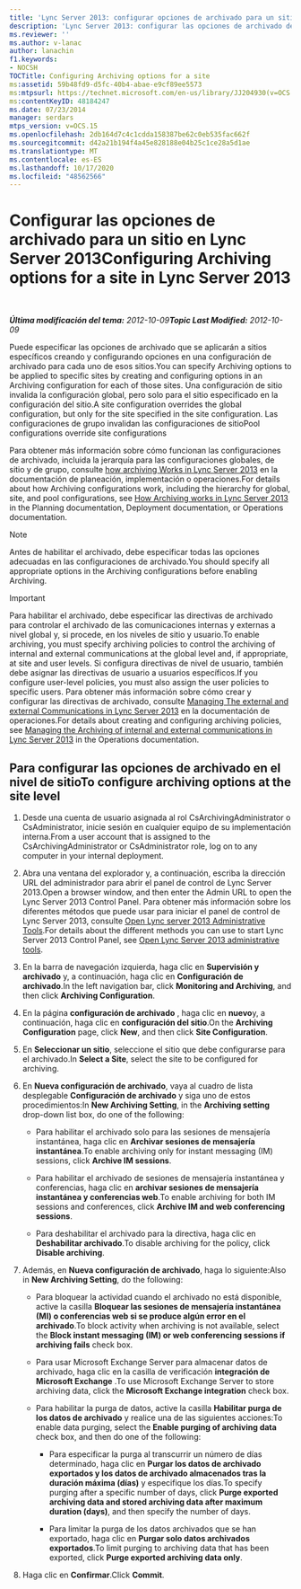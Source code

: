 ```yaml
---
title: 'Lync Server 2013: configurar opciones de archivado para un sitio'
description: 'Lync Server 2013: configurar las opciones de archivado de un sitio.'
ms.reviewer: ''
ms.author: v-lanac
author: lanachin
f1.keywords:
- NOCSH
TOCTitle: Configuring Archiving options for a site
ms:assetid: 59b48fd9-d5fc-40b4-abae-e9cf89ee5573
ms:mtpsurl: https://technet.microsoft.com/en-us/library/JJ204930(v=OCS.15)
ms:contentKeyID: 48184247
ms.date: 07/23/2014
manager: serdars
mtps_version: v=OCS.15
ms.openlocfilehash: 2db164d7c4c1cdda158387be62c0eb535fac662f
ms.sourcegitcommit: d42a21b194f4a45e828188e04b25c1ce28a5d1ae
ms.translationtype: MT
ms.contentlocale: es-ES
ms.lasthandoff: 10/17/2020
ms.locfileid: "48562566"
---
```

# <a name="configuring-archiving-options-for-a-site-in-lync-server-2013"></a><span data-ttu-id="6d698-103">Configurar las opciones de archivado para un sitio en Lync Server 2013</span><span class="sxs-lookup"><span data-stu-id="6d698-103">Configuring Archiving options for a site in Lync Server 2013</span></span>

<div data-xmlns="http://www.w3.org/1999/xhtml">

<div class="topic" data-xmlns="http://www.w3.org/1999/xhtml" data-msxsl="urn:schemas-microsoft-com:xslt" data-cs="https://msdn.microsoft.com/">

<div data-asp="https://msdn2.microsoft.com/asp">



</div>

<div id="mainSection">

<div id="mainBody">

<span> </span>

<span data-ttu-id="6d698-104">_**Última modificación del tema:** 2012-10-09_</span><span class="sxs-lookup"><span data-stu-id="6d698-104">_**Topic Last Modified:** 2012-10-09_</span></span>

<span data-ttu-id="6d698-105">Puede especificar las opciones de archivado que se aplicarán a sitios específicos creando y configurando opciones en una configuración de archivado para cada uno de esos sitios.</span><span class="sxs-lookup"><span data-stu-id="6d698-105">You can specify Archiving options to be applied to specific sites by creating and configuring options in an Archiving configuration for each of those sites.</span></span> <span data-ttu-id="6d698-106">Una configuración de sitio invalida la configuración global, pero solo para el sitio especificado en la configuración del sitio.</span><span class="sxs-lookup"><span data-stu-id="6d698-106">A site configuration overrides the global configuration, but only for the site specified in the site configuration.</span></span> <span data-ttu-id="6d698-107">Las configuraciones de grupo invalidan las configuraciones de sitio</span><span class="sxs-lookup"><span data-stu-id="6d698-107">Pool configurations override site configurations</span></span>

<span data-ttu-id="6d698-108">Para obtener más información sobre cómo funcionan las configuraciones de archivado, incluida la jerarquía para las configuraciones globales, de sitio y de grupo, consulte [how archiving Works in Lync Server 2013](lync-server-2013-how-archiving-works.md) en la documentación de planeación, implementación o operaciones.</span><span class="sxs-lookup"><span data-stu-id="6d698-108">For details about how Archiving configurations work, including the hierarchy for global, site, and pool configurations, see [How Archiving works in Lync Server 2013](lync-server-2013-how-archiving-works.md) in the Planning documentation, Deployment documentation, or Operations documentation.</span></span>

<div>


> [!NOTE]  
> <span data-ttu-id="6d698-109">Antes de habilitar el archivado, debe especificar todas las opciones adecuadas en las configuraciones de archivado.</span><span class="sxs-lookup"><span data-stu-id="6d698-109">You should specify all appropriate options in the Archiving configurations before enabling Archiving.</span></span>



</div>

<div>


> [!IMPORTANT]  
> <span data-ttu-id="6d698-110">Para habilitar el archivado, debe especificar las directivas de archivado para controlar el archivado de las comunicaciones internas y externas a nivel global y, si procede, en los niveles de sitio y usuario.</span><span class="sxs-lookup"><span data-stu-id="6d698-110">To enable archiving, you must specify archiving policies to control the archiving of internal and external communications at the global level and, if appropriate, at site and user levels.</span></span> <span data-ttu-id="6d698-111">Si configura directivas de nivel de usuario, también debe asignar las directivas de usuario a usuarios específicos.</span><span class="sxs-lookup"><span data-stu-id="6d698-111">If you configure user-level policies, you must also assign the user policies to specific users.</span></span> <span data-ttu-id="6d698-112">Para obtener más información sobre cómo crear y configurar las directivas de archivado, consulte <A href="lync-server-2013-managing-the-archiving-of-internal-and-external-communications.md">Managing The external and external Communications in Lync Server 2013</A> en la documentación de operaciones.</span><span class="sxs-lookup"><span data-stu-id="6d698-112">For details about creating and configuring archiving policies, see <A href="lync-server-2013-managing-the-archiving-of-internal-and-external-communications.md">Managing the Archiving of internal and external communications in Lync Server 2013</A> in the Operations documentation.</span></span>



</div>

<div>

## <a name="to-configure-archiving-options-at-the-site-level"></a><span data-ttu-id="6d698-113">Para configurar las opciones de archivado en el nivel de sitio</span><span class="sxs-lookup"><span data-stu-id="6d698-113">To configure archiving options at the site level</span></span>

1.  <span data-ttu-id="6d698-114">Desde una cuenta de usuario asignada al rol CsArchivingAdministrator o CsAdministrator, inicie sesión en cualquier equipo de su implementación interna.</span><span class="sxs-lookup"><span data-stu-id="6d698-114">From a user account that is assigned to the CsArchivingAdministrator or CsAdministrator role, log on to any computer in your internal deployment.</span></span>

2.  <span data-ttu-id="6d698-115">Abra una ventana del explorador y, a continuación, escriba la dirección URL del administrador para abrir el panel de control de Lync Server 2013.</span><span class="sxs-lookup"><span data-stu-id="6d698-115">Open a browser window, and then enter the Admin URL to open the Lync Server 2013 Control Panel.</span></span> <span data-ttu-id="6d698-116">Para obtener más información sobre los diferentes métodos que puede usar para iniciar el panel de control de Lync Server 2013, consulte [Open Lync server 2013 Administrative Tools](lync-server-2013-open-lync-server-administrative-tools.md).</span><span class="sxs-lookup"><span data-stu-id="6d698-116">For details about the different methods you can use to start Lync Server 2013 Control Panel, see [Open Lync Server 2013 administrative tools](lync-server-2013-open-lync-server-administrative-tools.md).</span></span>

3.  <span data-ttu-id="6d698-117">En la barra de navegación izquierda, haga clic en **Supervisión y archivado** y, a continuación, haga clic en **Configuración de archivado**.</span><span class="sxs-lookup"><span data-stu-id="6d698-117">In the left navigation bar, click **Monitoring and Archiving**, and then click **Archiving Configuration**.</span></span>

4.  <span data-ttu-id="6d698-118">En la página **configuración de archivado** , haga clic en **nuevo**y, a continuación, haga clic en **configuración del sitio**.</span><span class="sxs-lookup"><span data-stu-id="6d698-118">On the **Archiving Configuration** page, click **New**, and then click **Site Configuration**.</span></span>

5.  <span data-ttu-id="6d698-119">En **Seleccionar un sitio**, seleccione el sitio que debe configurarse para el archivado.</span><span class="sxs-lookup"><span data-stu-id="6d698-119">In **Select a Site**, select the site to be configured for archiving.</span></span>

6.  <span data-ttu-id="6d698-120">En **Nueva configuración de archivado**, vaya al cuadro de lista desplegable **Configuración de archivado** y siga uno de estos procedimientos:</span><span class="sxs-lookup"><span data-stu-id="6d698-120">In **New Archiving Setting**, in the **Archiving setting** drop-down list box, do one of the following:</span></span>
    
      - <span data-ttu-id="6d698-121">Para habilitar el archivado solo para las sesiones de mensajería instantánea, haga clic en **Archivar sesiones de mensajería instantánea**.</span><span class="sxs-lookup"><span data-stu-id="6d698-121">To enable archiving only for instant messaging (IM) sessions, click **Archive IM sessions**.</span></span>
    
      - <span data-ttu-id="6d698-122">Para habilitar el archivado de sesiones de mensajería instantánea y conferencias, haga clic en **archivar sesiones de mensajería instantánea y conferencias web**.</span><span class="sxs-lookup"><span data-stu-id="6d698-122">To enable archiving for both IM sessions and conferences, click **Archive IM and web conferencing sessions**.</span></span>
    
      - <span data-ttu-id="6d698-123">Para deshabilitar el archivado para la directiva, haga clic en **Deshabilitar archivado**.</span><span class="sxs-lookup"><span data-stu-id="6d698-123">To disable archiving for the policy, click **Disable archiving**.</span></span>

7.  <span data-ttu-id="6d698-124">Además, en **Nueva configuración de archivado**, haga lo siguiente:</span><span class="sxs-lookup"><span data-stu-id="6d698-124">Also in **New Archiving Setting**, do the following:</span></span>
    
      - <span data-ttu-id="6d698-125">Para bloquear la actividad cuando el archivado no está disponible, active la casilla **Bloquear las sesiones de mensajería instantánea (MI) o conferencias web si se produce algún error en el archivado**.</span><span class="sxs-lookup"><span data-stu-id="6d698-125">To block activity when archiving is not available, select the **Block instant messaging (IM) or web conferencing sessions if archiving fails** check box.</span></span>
    
      - <span data-ttu-id="6d698-126">Para usar Microsoft Exchange Server para almacenar datos de archivado, haga clic en la casilla de verificación **integración de Microsoft Exchange** .</span><span class="sxs-lookup"><span data-stu-id="6d698-126">To use Microsoft Exchange Server to store archiving data, click the **Microsoft Exchange integration** check box.</span></span>
    
      - <span data-ttu-id="6d698-127">Para habilitar la purga de datos, active la casilla **Habilitar purga de los datos de archivado** y realice una de las siguientes acciones:</span><span class="sxs-lookup"><span data-stu-id="6d698-127">To enable data purging, select the **Enable purging of archiving data** check box, and then do one of the following:</span></span>
        
          - <span data-ttu-id="6d698-128">Para especificar la purga al transcurrir un número de días determinado, haga clic en **Purgar los datos de archivado exportados y los datos de archivado almacenados tras la duración máxima (días)** y especifique los días.</span><span class="sxs-lookup"><span data-stu-id="6d698-128">To specify purging after a specific number of days, click **Purge exported archiving data and stored archiving data after maximum duration (days)**, and then specify the number of days.</span></span>
        
          - <span data-ttu-id="6d698-129">Para limitar la purga de los datos archivados que se han exportado, haga clic en **Purgar solo datos archivados exportados**.</span><span class="sxs-lookup"><span data-stu-id="6d698-129">To limit purging to archiving data that has been exported, click **Purge exported archiving data only**.</span></span>

8.  <span data-ttu-id="6d698-130">Haga clic en **Confirmar**.</span><span class="sxs-lookup"><span data-stu-id="6d698-130">Click **Commit**.</span></span>

</div>

</div>

<span> </span>

</div>

</div>

</div>

